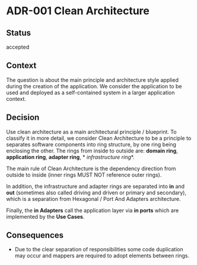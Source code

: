 # ADR-001 Clean Architecture

## Status

accepted

## Context

The question is about the main principle and architecture style applied during the creation of the application.
We consider the application to be used and deployed as a self-contained system in a larger application context.

## Decision

Use clean architecture as a main architectural principle / blueprint. To classify it in more detail, we consider
Clean Architecture to be a principle to separates software components into ring structure, by one ring being enclosing
the other. The rings from inside to outside are: **domain ring**, **application ring**, **adapter ring**, *
*infrastructure ring**.

The main rule of Clean Architecture is the dependency direction from outside to inside (inner rings MUST NOT
reference outer rings).

In addition, the infrastructure and adapter rings are separated into **in** and **out** (sometimes also called
driving and driven or primary and secondary), which is a separation from Hexagonal / Port And Adapters architecture.

Finally, the **in Adapters** call the application layer via **in ports** which are implemented by the **Use Cases**.

## Consequences

- Due to the clear separation of responsibilities some code duplication may occur and mappers are required to adopt
  elements between rings.
